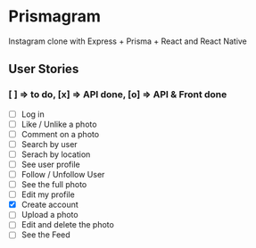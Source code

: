 # Prismagram
Instagram clone with Express + Prisma + React and React Native

## User Stories
### [ ] => to do, [x] => API done, [o] => API & Front done

- [ ] Log in
- [ ] Like / Unlike a photo
- [ ] Comment on a photo
- [ ] Search by user
- [ ] Serach by location
- [ ] See user profile
- [ ] Follow / Unfollow User
- [ ] See the full photo
- [ ] Edit my profile
- [x] Create account
- [ ] Upload a photo
- [ ] Edit and delete the photo
- [ ] See the Feed